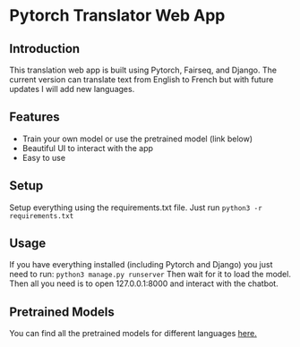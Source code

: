 # Pytorch Translator Web App

## Introduction
This translation web app is built using Pytorch, Fairseq, and Django. The current version can translate text from English to French but with future updates I will add new languages.

## Features
<ul>
    <li>Train your own model or use the pretrained model (link below)</li>
    <li>Beautiful UI to interact with the app</li>
    <li>Easy to use</li>
</ul>

## Setup
Setup everything using the requirements.txt file. 
Just run ``` python3 -r requirements.txt ```

## Usage
If you have everything installed (including Pytorch and Django) you just need to run:
``` python3 manage.py runserver ``` 
Then wait for it to load the model. 
Then all you need is to open 127.0.0.1:8000 and interact with the chatbot.

## Pretrained Models
You can find all the pretrained models for different languages <a target="_blank" href="https://github.com/pytorch/fairseq#pre-trained-models-and-examples">here.</a>